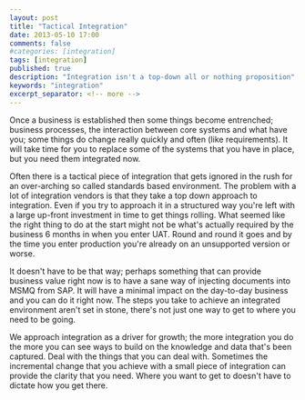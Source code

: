 ```yaml
---
layout: post
title: "Tactical Integration"
date: 2013-05-10 17:00
comments: false
#categories: [integration]
tags: [integration]
published: true
description: "Integration isn't a top-down all or nothing proposition"
keywords: "integration"
excerpt_separator: <!-- more -->
---
```


Once a business is established then some things become entrenched; business processes, the interaction between core systems and what have you; some things do change really quickly and often (like requirements). It will take time for you to replace some of the systems that you have in place, but you need them integrated now.

<!-- more -->

Often there is a tactical piece of integration that gets ignored in the rush for an over-arching so called standards based environment. The problem with a lot of integration vendors is that they take a top down approach to integration. Even if you try to approach it in a structured way you're left with a large up-front investment in time to get things rolling. What seemed like the right thing to do at the start might not be what's actually required by the business 6 months in when you enter UAT. Round and round it goes and by the time you enter production you're already on an unsupported version or worse.

It doesn't have to be that way; perhaps something that can provide business value right now is to have a sane way of injecting documents into MSMQ from SAP. It will have a minimal impact on the day-to-day business and you can do it right now. The steps you take to achieve an integrated environment aren't set in stone, there's not just one way to get to where you need to be going.

We approach integration as a driver for growth; the more integration you do the more you can see ways to build on the knowledge and data that's been captured. Deal with the things that you can deal with. Sometimes the incremental change that you achieve with a small piece of integration can provide the clarity that you need. Where you want to get to doesn't have to dictate how you get there.


